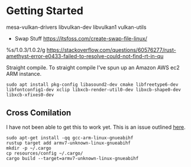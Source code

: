 # Getting Started

mesa-vulkan-drivers libvulkan-dev libvulkan1 vulkan-utils

- Swap Stuff
https://itsfoss.com/create-swap-file-linux/

%s/1.0.3/1.0.2/g
https://stackoverflow.com/questions/60576277/rust-amethyst-error-e0433-failed-to-resolve-could-not-find-rt-in-qu

Straight compile. To straight compile I've spun up an Amazon AWS ec2 ARM instance. 
```
sudo apt install pkg-config libasound2-dev cmake libfreetype6-dev libfontconfig1-dev xclip libxcb-render-util0-dev libxcb-shape0-dev libxcb-xfixes0-dev
```

## Cross Comilation
I have not been able to get this to work yet. This is an issue outlined
[here](https://github.com/Machine-Hum/gameshell_amethyst/issues/1).

```
sudo apt-get install -qq gcc-arm-linux-gnueabihf
rustup target add armv7-unknown-linux-gnueabihf
mkdir -p ~/.cargo
cp resources/config ~/.cargo/
cargo build --target=armv7-unknown-linux-gnueabihf
```
